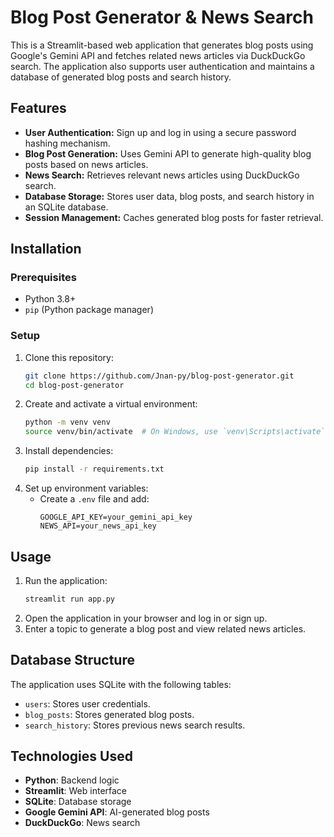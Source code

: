 # Blog Post Generator & News Search

This is a Streamlit-based web application that generates blog posts using Google's Gemini API and fetches related news articles via DuckDuckGo search. The application also supports user authentication and maintains a database of generated blog posts and search history.

## Features

- **User Authentication:** Sign up and log in using a secure password hashing mechanism.
- **Blog Post Generation:** Uses Gemini API to generate high-quality blog posts based on news articles.
- **News Search:** Retrieves relevant news articles using DuckDuckGo search.
- **Database Storage:** Stores user data, blog posts, and search history in an SQLite database.
- **Session Management:** Caches generated blog posts for faster retrieval.

## Installation

### Prerequisites

- Python 3.8+
- `pip` (Python package manager)

### Setup

1. Clone this repository:
   ```sh
   git clone https://github.com/Jnan-py/blog-post-generator.git
   cd blog-post-generator
   ```
2. Create and activate a virtual environment:
   ```sh
   python -m venv venv
   source venv/bin/activate  # On Windows, use `venv\Scripts\activate`
   ```
3. Install dependencies:
   ```sh
   pip install -r requirements.txt
   ```
4. Set up environment variables:
   - Create a `.env` file and add:
     ```
     GOOGLE_API_KEY=your_gemini_api_key
     NEWS_API=your_news_api_key
     ```

## Usage

1. Run the application:
   ```sh
   streamlit run app.py
   ```
2. Open the application in your browser and log in or sign up.
3. Enter a topic to generate a blog post and view related news articles.

## Database Structure

The application uses SQLite with the following tables:

- `users`: Stores user credentials.
- `blog_posts`: Stores generated blog posts.
- `search_history`: Stores previous news search results.

## Technologies Used

- **Python**: Backend logic
- **Streamlit**: Web interface
- **SQLite**: Database storage
- **Google Gemini API**: AI-generated blog posts
- **DuckDuckGo**: News search
